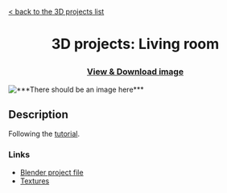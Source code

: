 [&lt; back to the 3D projects list](../ "3D projects list")

<h1><p align="center">3D projects: Living room</p></h1>

<h3><p align="center"><a href="Living room.png" title="View & Download image">View & Download image</a></p></h3>

<img src="Living room.png" alt="***There should be an image here***" title="Living room">

## Description

Following the [tutorial](https://www.youtube.com/watch?v=8XZQhLRQTDw).

### Links

-   [Blender project file](Living&#32;room.blend "Download Blender project file")
-	[Textures](https://minhaskamal.github.io/DownGit/#/home?url=https://github.com/npanuhin/Artwork/tree/master/3D/Living%20room/Textures "Download Textures")